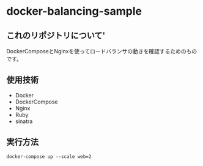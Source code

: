 # docker-balancing-sample

## これのリポジトリについて'

DockerComposeとNginxを使ってロードバランサの動きを確認するためのものです。

## 使用技術

- Docker
- DockerCompose
- Nginx
- Ruby
- sinatra

## 実行方法

```
docker-compose up --scale web=2
```
